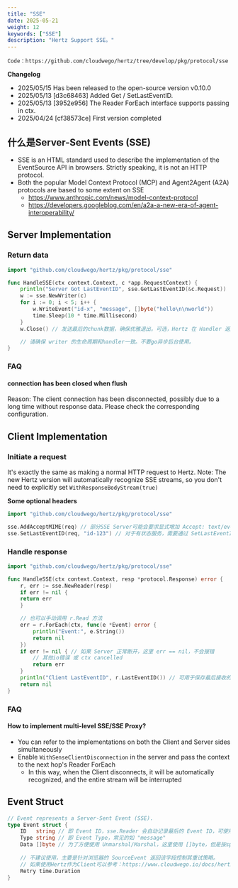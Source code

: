 ```yaml
---
title: "SSE"
date: 2025-05-21
weight: 12
keywords: ["SSE"]
description: "Hertz Support SSE。"
---
```

```Code：https://github.com/cloudwego/hertz/tree/develop/pkg/protocol/sse```

**Changelog**
- 2025/05/15 Has been released to the open-source version v0.10.0
- 2025/05/13 [d3c68463] Added Get / SetLastEventID.
- 2025/05/13 [3952e956] The Reader ForEach interface supports passing in ctx.
- 2025/04/24 [cf38573ce] First version completed

## 什么是Server-Sent Events (SSE)
- SSE is an HTML standard used to describe the implementation of the EventSource API in browsers. Strictly speaking, it is not an HTTP protocol.
- Both the popular Model Context Protocol (MCP) and Agent2Agent (A2A) protocols are based to some extent on SSE
    - https://www.anthropic.com/news/model-context-protocol
    - https://developers.googleblog.com/en/a2a-a-new-era-of-agent-interoperability/

## Server Implementation
### Return data
```go
import "github.com/cloudwego/hertz/pkg/protocol/sse"

func HandleSSE(ctx context.Context, c *app.RequestContext) {
    println("Server Got LastEventID", sse.GetLastEventID(&c.Request))
    w := sse.NewWriter(c)
    for i := 0; i < 5; i++ {
        w.WriteEvent("id-x", "message", []byte("hello\n\nworld"))
        time.Sleep(10 * time.Millisecond)
    }
    w.Close() // 发送最后的chunk数据，确保优雅退出。可选，Hertz 在 Handler 返回后会自动调用。

    // 请确保 writer 的生命周期和handler一致。不要go异步后台使用。
}
```


### FAQ
#### connection has been closed when flush
Reason: The client connection has been disconnected, possibly due to a long time without response data. Please check the corresponding configuration.


## Client Implementation

### Initiate a request
It's exactly the same as making a normal HTTP request to Hertz.
Note: The new Hertz version will automatically recognize SSE streams, so you don't need to explicitly set `WithResponseBodyStream(true)`

**Some optional headers**
```go
import "github.com/cloudwego/hertz/pkg/protocol/sse"

sse.AddAcceptMIME(req) // 部分SSE Server可能会要求显式增加 Accept: text/event-stream
sse.SetLastEventID(req, "id-123") // 对于有状态服务，需要通过 SetLastEventID 告诉 Server
```

### Handle response
```go
import "github.com/cloudwego/hertz/pkg/protocol/sse"

func HandleSSE(ctx context.Context, resp *protocol.Response) error {
    r, err := sse.NewReader(resp)
    if err != nil {
    return err
    }

    // 也可以手动调用 r.Read 方法
    err = r.ForEach(ctx, func(e *Event) error {
        println("Event:", e.String())
        return nil
    })
    if err != nil { // 如果 Server 正常断开，这里 err == nil，不会报错
        // 其他io错误 或 ctx cancelled
        return err
    }
    println("Client LastEventID", r.LastEventID()) // 可用于保存最后接收的 Event ID
    return nil
}
```

### FAQ

#### How to implement multi-level SSE/SSE Proxy?
- You can refer to the implementations on both the Client and Server sides simultaneously
- Enable `WithSenseClientDisconnection` in the server and pass the context to the next hop's Reader ForEach
    - In this way, when the Client disconnects, it will be automatically recognized, and the entire stream will be interrupted

## Event Struct
```go
// Event represents a Server-Sent Event (SSE).
type Event struct {
    ID   string // 即 Event ID，sse.Reader 会自动记录最后的 Event ID，可使用 LastEventID() 获取
    Type string // 即 Event Type，常见的如 "message"
    Data []byte // 为了方便使用 Unmarshal/Marshal，这里使用 []byte，但是按spec这个字段必须要 utf8 string
    
    // 不建议使用，主要是针对浏览器的 SourceEvent 返回该字段控制其重试策略。
    // 如果使用Hertz作为Client可以参考：https://www.cloudwego.io/docs/hertz/tutorials/basic-feature/retry/
    Retry time.Duration
}
```
